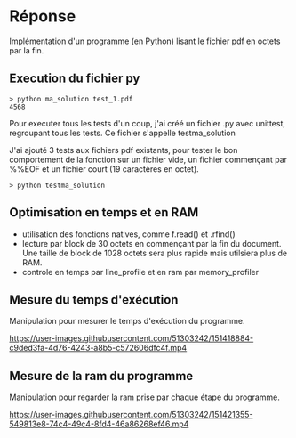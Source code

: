 #  Réponse 

Implémentation d'un programme (en Python) lisant le fichier pdf en octets par la fin. 


## Execution du fichier py

```
> python ma_solution test_1.pdf
4568
```

Pour executer tous les tests d'un coup, j'ai créé un fichier .py avec unittest, regroupant tous les tests. Ce fichier s'appelle testma_solution

J'ai ajouté 3 tests aux fichiers pdf existants, pour tester le bon comportement de la fonction sur un fichier vide, un fichier commençant par %%EOF et un fichier court (19 caractères en octet).

```
> python testma_solution
```

## Optimisation en temps et en RAM

- utilisation des fonctions natives, comme f.read() et .rfind()
- lecture par block de 30 octets en commençant par la fin du document. Une taille de block de 1028 octets sera plus rapide mais utilsiera plus de RAM.
- controle en temps par line_profile et en ram par memory_profiler

## Mesure du temps d'exécution

Manipulation pour mesurer le temps d'exécution du programme.

https://user-images.githubusercontent.com/51303242/151418884-c9ded3fa-4d76-4243-a8b5-c572606dfc4f.mp4

## Mesure de la ram du programme 

Manipulation pour regarder la ram prise par chaque étape du programme.

https://user-images.githubusercontent.com/51303242/151421355-549813e8-74c4-49c4-8fd4-46a86268ef46.mp4






